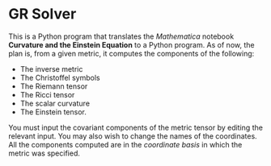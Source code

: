 # GR Solver

This is a Python program that translates the *Mathematica* notebook **Curvature and the Einstein Equation** to a Python program. As of now, the plan is, from a given metric, it computes the components of the following:
- The inverse metric
- The Christoffel symbols
- The Riemann tensor
- The Ricci tensor
- The scalar curvature
- The Einstein tensor.

You must input the covariant components of the metric tensor by editing the relevant input. You may also wish to change the names of the coordinates. All the components computed are in the *coordinate basis* in which the metric was specified.